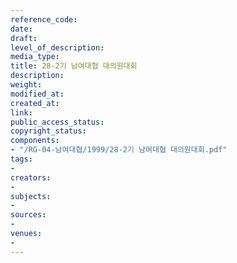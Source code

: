 ```yaml
---
reference_code: 
date: 
draft: 
level_of_description: 
media_type: 
title: 28-2기 남여대협 대의원대회
description: 
weight: 
modified_at: 
created_at: 
link: 
public_access_status: 
copyright_status: 
components:
- "/RG-04-남여대협/1999/28-2기 남여대협 대의원대회.pdf"
tags:
- 
creators:
- 
subjects:
- 
sources:
- 
venues:
- 
---
```

